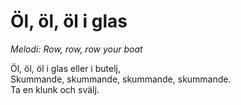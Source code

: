 # Öl, öl, öl i glas
*Melodi: Row, row, row your boat*

Öl, öl, öl i glas eller i butelj,  
Skummande, skummande, skummande, skummande.  
Ta en klunk och svälj.  